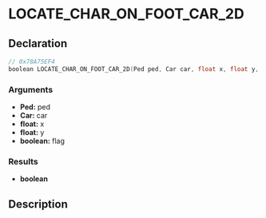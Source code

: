 # LOCATE_CHAR_ON_FOOT_CAR_2D

## Declaration
```cpp
// 0x78A75EF4
boolean LOCATE_CHAR_ON_FOOT_CAR_2D(Ped ped, Car car, float x, float y, boolean flag);
```

### Arguments
- **Ped:** ped
- **Car:** car
- **float:** x
- **float:** y
- **boolean:** flag

### Results
- **boolean**

## Description
